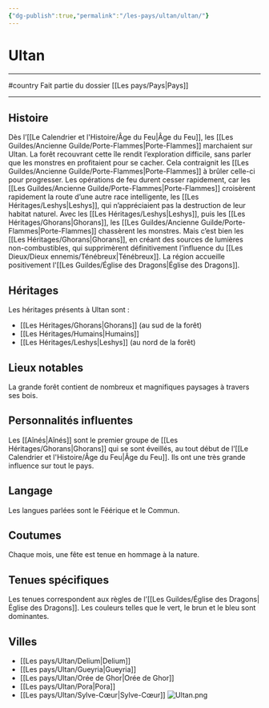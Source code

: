 ```yaml
---
{"dg-publish":true,"permalink":"/les-pays/ultan/ultan/"}
---
```


# Ultan
---
#country 
Fait partie du dossier [[Les pays/Pays\|Pays]]

-------
## Histoire
Dès l’[[Le Calendrier et l'Histoire/Âge du Feu\|Âge du Feu]], les [[Les Guildes/Ancienne Guilde/Porte-Flammes\|Porte-Flammes]] marchaient sur Ultan. La forêt recouvrant cette île rendit l’exploration difficile, sans parler que les monstres en profitaient pour se cacher. Cela contraignit les [[Les Guildes/Ancienne Guilde/Porte-Flammes\|Porte-Flammes]] à brûler celle-ci pour progresser.
Les opérations de feu durent cesser rapidement, car les [[Les Guildes/Ancienne Guilde/Porte-Flammes\|Porte-Flammes]] croisèrent rapidement la route d’une autre race intelligente, les [[Les Héritages/Leshys\|Leshys]], qui n’appréciaient pas la destruction de leur habitat naturel.
Avec les [[Les Héritages/Leshys\|Leshys]], puis les [[Les Héritages/Ghorans\|Ghorans]], les [[Les Guildes/Ancienne Guilde/Porte-Flammes\|Porte-Flammes]] chassèrent les monstres. Mais c’est bien les [[Les Héritages/Ghorans\|Ghorans]], en créant des sources de lumières non-combustibles, qui supprimèrent définitivement l’influence du [[Les Dieux/Dieux ennemis/Ténébreux\|Ténébreux]].
La région accueille positivement l'[[Les Guildes/Église des Dragons\|Église des Dragons]].
## Héritages
Les héritages présents à Ultan sont :
- [[Les Héritages/Ghorans\|Ghorans]] (au sud de la forêt)
- [[Les Héritages/Humains\|Humains]]
- [[Les Héritages/Leshys\|Leshys]] (au nord de la forêt)
## Lieux notables
La grande forêt contient de nombreux et magnifiques paysages à travers ses bois.
## Personnalités influentes
Les [[Aînés\|Aînés]] sont le premier groupe de [[Les Héritages/Ghorans\|Ghorans]] qui se sont éveillés, au tout début de l’[[Le Calendrier et l'Histoire/Âge du Feu\|Âge du Feu]]. Ils ont une très grande influence sur tout le pays.
## Langage
Les langues parlées sont le Féérique et le Commun.
## Coutumes
Chaque mois, une fête est tenue en hommage à la nature.
## Tenues spécifiques
Les tenues correspondent aux règles de l’[[Les Guildes/Église des Dragons\|Église des Dragons]]. Les couleurs telles que le vert, le brun et le bleu sont dominantes.
## Villes
- [[Les pays/Ultan/Delium\|Delium]]
- [[Les pays/Ultan/Gueyria\|Gueyria]]
- [[Les pays/Ultan/Orée de Ghor\|Orée de Ghor]]
- [[Les pays/Ultan/Pora\|Pora]]
- [[Les pays/Ultan/Sylve-Cœur\|Sylve-Cœur]]
![Ultan.png](/img/user/_Images/_Pays/Ultan.png)